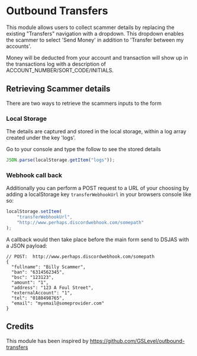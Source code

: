 # Outbound Transfers

This module allows users to collect scammer details by replacing the existing "Transfers" navigation with a dropdown. This dropdown enables the scammer to select 'Send Money' in addition to 'Transfer between my accounts'.

Money will be deducted from your account and transaction will show up in the transactions log with a description of ACCOUNT_NUMBER/SORT_CODE/INITIALS.

## Retrieving Scammer details

There are two ways to retrieve the scammers inputs to the form

### Local Storage

The details are captured and stored in the local storage, within a log array created under the key 'logs'.

Go to your console and type the follow to see the stored details

```js
JSON.parse(localStorage.getItem("logs"));
```

### Webhook call back

Additionally you can perform a POST request to a URL of your choosing by adding a localStorage key `transferWebhookUrl` in your browsers console like so:

```js
localStorage.setItem(
    "transferWebhookUrl",
    "http://www.perhaps.discordwebhook.com/somepath"
);
```

A callback would then take place before the main form send to DSJAS with a JSON payload:


```jsonc
// POST:  http://www.perhaps.discordwebhook.com/somepath
{
  "fullname": "Billy Scammer",
  "ban": "6314562345",
  "bsc": "123123",
  "amount": "1",
  "address": "123 A Foul Street",
  "externalAccount": "1",
  "tel": "0188498765",
  "email": "myemail@someprovider.com"
}

```

## Credits

This module has been inspired by https://github.com/GSLevel/outbound-transfers
